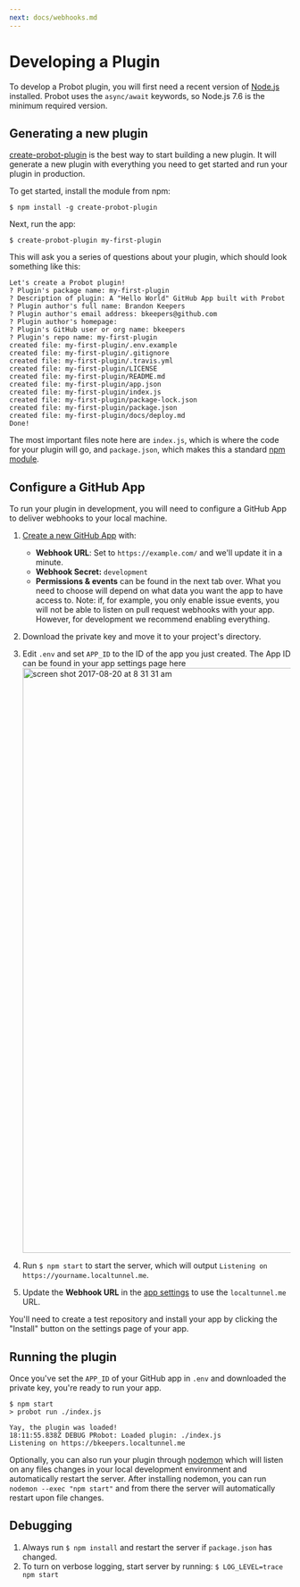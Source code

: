 ```yaml
---
next: docs/webhooks.md
---
```


# Developing a Plugin

To develop a Probot plugin, you will first need a recent version of [Node.js](https://nodejs.org/) installed. Probot uses the `async/await` keywords, so Node.js 7.6 is the minimum required version.

## Generating a new plugin

[create-probot-plugin](https://github.com/probot/create-probot-plugin) is the best way to start building a new plugin. It will generate a new plugin with everything you need to get started and run your plugin in production.

To get started, install the module from npm:

```
$ npm install -g create-probot-plugin
```

Next, run the app:

```
$ create-probot-plugin my-first-plugin
```

This will ask you a series of questions about your plugin, which should look something like this:

```
Let's create a Probot plugin!
? Plugin's package name: my-first-plugin
? Description of plugin: A "Hello World" GitHub App built with Probot
? Plugin author's full name: Brandon Keepers
? Plugin author's email address: bkeepers@github.com
? Plugin author's homepage:
? Plugin's GitHub user or org name: bkeepers
? Plugin's repo name: my-first-plugin
created file: my-first-plugin/.env.example
created file: my-first-plugin/.gitignore
created file: my-first-plugin/.travis.yml
created file: my-first-plugin/LICENSE
created file: my-first-plugin/README.md
created file: my-first-plugin/app.json
created file: my-first-plugin/index.js
created file: my-first-plugin/package-lock.json
created file: my-first-plugin/package.json
created file: my-first-plugin/docs/deploy.md
Done!
```

The most important files note here are `index.js`, which is where the code for your plugin will go, and `package.json`, which makes this a standard [npm module](https://docs.npmjs.com/files/package.json).

## Configure a GitHub App

To run your plugin in development, you will need to configure a GitHub App to deliver webhooks to your local machine.

1. [Create a new GitHub App](https://github.com/settings/apps/new) with:
    - **Webhook URL**: Set to `https://example.com/` and we'll update it in a minute.
    - **Webhook Secret:** `development`
    - **Permissions & events** can be found in the next tab over. What you need to choose will depend on what data you want the app to have access to. Note: if, for example, you only enable issue events, you will not be able to listen on pull request webhooks with your app. However, for development we recommend enabling everything.
1. Download the private key and move it to your project's directory.
1. Edit `.env` and set `APP_ID` to the ID of the app you just created. The App ID can be found in your app settings page here <img width="1048" alt="screen shot 2017-08-20 at 8 31 31 am" src="https://user-images.githubusercontent.com/13410355/29496168-044b9a48-8582-11e7-8be4-39cc75090647.png">

1. Run `$ npm start` to start the server, which will output `Listening on https://yourname.localtunnel.me`.
1. Update the **Webhook URL** in the [app settings](https://github.com/settings/apps) to use the `localtunnel.me` URL.

You'll need to create a test repository and install your app by clicking the "Install" button on the settings page of your app.

## Running the plugin

Once you've set the `APP_ID` of your GitHub app in `.env` and downloaded the  private key, you're ready to run your app.

```
$ npm start
> probot run ./index.js

Yay, the plugin was loaded!
18:11:55.838Z DEBUG PRobot: Loaded plugin: ./index.js
Listening on https://bkeepers.localtunnel.me
```

Optionally, you can also run your plugin through [nodemon](https://github.com/remy/nodemon#nodemon) which will listen on any files changes in your local development environment and automatically restart the server. After installing nodemon, you can run `nodemon --exec "npm start"` and from there the server will automatically restart upon file changes.

## Debugging

1. Always run `$ npm install` and restart the server if `package.json` has changed.
1. To turn on verbose logging, start server by running: `$ LOG_LEVEL=trace npm start`
